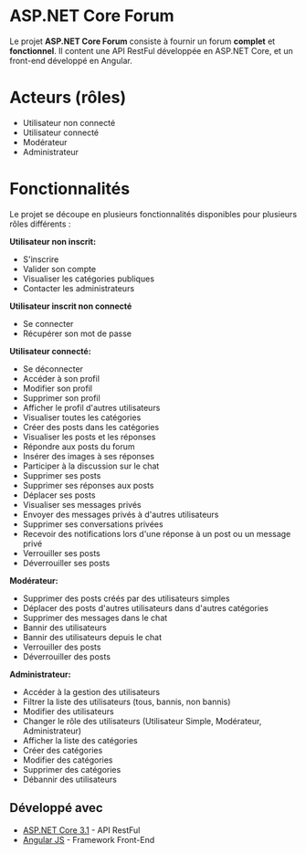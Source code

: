 
# ASP.NET Core Forum

Le projet **ASP.NET Core Forum** consiste à fournir un forum **complet** et **fonctionnel**. Il content une API RestFul développée en ASP.NET Core, et un front-end développé en Angular. 

# Acteurs (rôles)

 - Utilisateur non connecté
 - Utilisateur connecté
 - Modérateur
 - Administrateur

# Fonctionnalités
Le projet se découpe en plusieurs fonctionnalités disponibles pour plusieurs rôles différents :

**Utilisateur non inscrit:**

 - S'inscrire
 - Valider son compte
 - Visualiser les catégories publiques
 - Contacter les administrateurs

**Utilisateur inscrit non connecté**

 - Se connecter
 - Récupérer son mot de passe

**Utilisateur connecté:**

 - Se déconnecter
 - Accéder à son profil
 - Modifier son profil
 - Supprimer son profil
 - Afficher le profil d'autres utilisateurs
 - Visualiser toutes les catégories
 - Créer des posts dans les catégories
 - Visualiser les posts et les réponses
 - Répondre aux posts du forum
 - Insérer des images à ses réponses
 - Participer à la discussion sur le chat
 - Supprimer ses posts
 - Supprimer ses réponses aux posts
 - Déplacer ses posts
 - Visualiser ses messages privés
 - Envoyer des messages privés à d'autres utilisateurs
 - Supprimer ses conversations privées
 - Recevoir des notifications lors d'une réponse à un post ou un message privé
 - Verrouiller ses posts
 - Déverrouiller ses posts

**Modérateur:**

 - Supprimer des posts créés par des utilisateurs simples
 - Déplacer des posts d'autres utilisateurs dans d'autres catégories
 - Supprimer des messages dans le chat
 - Bannir des utilisateurs
 - Bannir des utilisateurs depuis le chat
 - Verrouiller des posts
 - Déverrouiller des posts
 
 **Administrateur:**
 
 - Accéder à la gestion des utilisateurs
 - Filtrer la liste des utilisateurs (tous, bannis, non bannis)
 - Modifier des utilisateurs
 - Changer le rôle des utilisateurs (Utilisateur Simple, Modérateur, Administrateur)
 - Afficher la liste des catégories
 - Créer des catégories
 - Modifier des catégories
 - Supprimer des catégories
 - Débannir des utilisateurs

## Développé avec

* [ASP.NET Core 3.1](https://docs.microsoft.com/fr-fr/aspnet/core/?view=aspnetcore-3.1) - API RestFul
* [Angular JS](https://angular.io/) - Framework Front-End